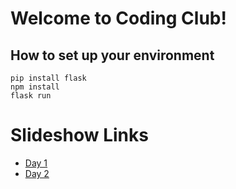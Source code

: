 # Welcome to Coding Club!

## How to set up your environment
```
pip install flask
npm install 
flask run
```

# Slideshow Links
* [Day 1](https://docs.google.com/presentation/d/1T-Gxqmrc1VW4WTQiBOzuDgxkDBdeeFu5wCkhd3xNiD4/edit?usp=sharing)
* [Day 2](https://docs.google.com/presentation/d/1Sf3OVx6FYejkJT2wrbcRxieao9MVtDt8p8Qy4_jZu4o/edit?usp=sharing)
